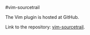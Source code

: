 #vim-sourcetrail

The Vim plugin is hosted at GitHub.

Link to the repository: [vim-sourcetrail](https://github.com/CoatiSoftware/vim-sourcetrail).
